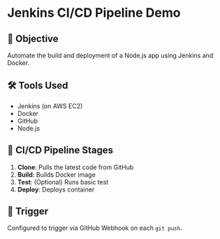 # Jenkins CI/CD Pipeline Demo

## 📌 Objective
Automate the build and deployment of a Node.js app using Jenkins and Docker.

## 🛠️ Tools Used
- Jenkins (on AWS EC2)
- Docker
- GitHub
- Node.js

## 🚀 CI/CD Pipeline Stages
1. **Clone**: Pulls the latest code from GitHub
2. **Build**: Builds Docker image
3. **Test**: (Optional) Runs basic test
4. **Deploy**: Deploys container

## 🔁 Trigger
Configured to trigger via GitHub Webhook on each `git push`.

